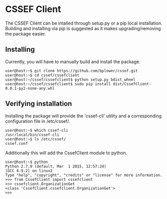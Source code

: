 # CSSEF Client

The CSSEF Client can be intalled through setup.py or a pip local installation. Building and installing via pip is suggested as it makes upgrading/removing the package easier.

## Installing
Currently, you will have to manually build and install the package.
```
user@host:~$ git clone https://github.com/bplower/cssef.git
user@host:~$ cd cssef/cssefclient
user@host:~/cssef/cssefclient$ python setup.py bdist_wheel
user@host:~/cssef/cssefclient$ sudo pip install dist/CssefClient-0.0.1-py2-none-any.whl
```

## Verifying installation
Installing the package will provide the 'cssef-cli' utility and a corresponding configuration file in /etc/cssef/.
```
user@host:~$ which cssef-cli
/usr/local/bin/cssef-cli
user@host:~$ ls /etc/cssef/
cssef.conf
```

Additionally this will add the CssefClient module to python.
```
user@host:~$ python
Python 2.7.9 (default, Mar  1 2015, 12:57:24) 
[GCC 4.9.2] on linux2
Type "help", "copyright", "credits" or "license" for more information.
>>> from CssefClient import cssefclient
>>> cssefclient.OrganizationGet
<class 'CssefClient.cssefclient.OrganizationGet'>
>>>
```